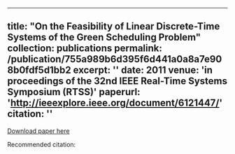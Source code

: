 
---
title: "On the Feasibility of Linear Discrete-Time Systems of the Green Scheduling Problem"
collection: publications
permalink: /publication/755a989b6d395f6d441a0a8a7e908b0fdf5d1bb2
excerpt: ''
date: 2011
venue: 'in proceedings of the 32nd IEEE Real-Time Systems Symposium (RTSS)'
paperurl: 'http://ieeexplore.ieee.org/document/6121447/'
citation: ''
---


[Download paper here](http://ieeexplore.ieee.org/document/6121447/)

Recommended citation: 
